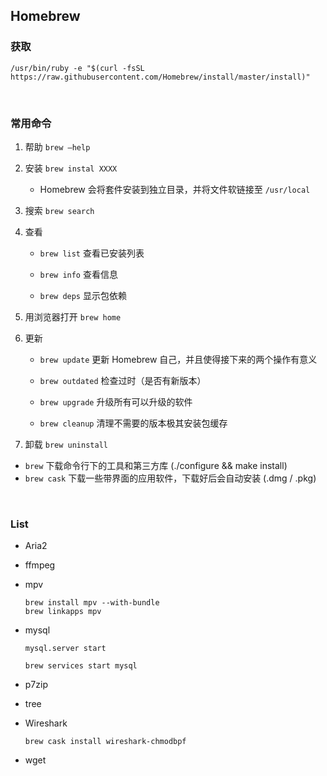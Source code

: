 ## Homebrew

### 获取

`/usr/bin/ruby -e "$(curl -fsSL https://raw.githubusercontent.com/Homebrew/install/master/install)"`

<br>

### 常用命令

1. 帮助 `brew –help`

2. 安装 `brew instal XXXX`

    * Homebrew 会将套件安装到独立目录，并将文件软链接至 `/usr/local`

3. 搜索 `brew search`

4. 查看

    * `brew list` 查看已安装列表
    
    * `brew info` 查看信息
    
    * `brew deps` 显示包依赖

5. 用浏览器打开 `brew home`

6. 更新

    * `brew update` 更新 Homebrew 自己，并且使得接下来的两个操作有意义
    
    * `brew outdated` 检查过时（是否有新版本）

    * `brew upgrade` 升级所有可以升级的软件
    
    * `brew cleanup` 清理不需要的版本极其安装包缓存

7. 卸载 `brew uninstall`

* `brew` 下载命令行下的工具和第三方库 (./configure && make install)
* `brew cask` 下载一些带界面的应用软件，下载好后会自动安装 (.dmg / .pkg)

<br>

### List

* Aria2

* ffmpeg

* mpv

    ```
    brew install mpv --with-bundle
    brew linkapps mpv
    ```


* mysql

    `mysql.server start`
    
    `brew services start mysql`


* p7zip

* tree

* Wireshark

    `brew cask install wireshark-chmodbpf`

* wget

